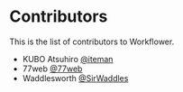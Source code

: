 # Contributors

This is the list of contributors to Workflower.

* KUBO Atsuhiro [@iteman](https://github.com/iteman)
* 77web [@77web](https://github.com/77web)
* Waddlesworth [@SirWaddles](https://github.com/SirWaddles)
